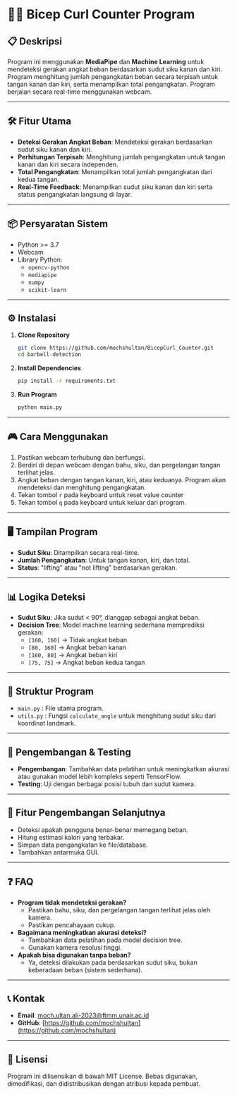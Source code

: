 # 🏋️‍♂️ Bicep Curl Counter Program

## 📋 Deskripsi
Program ini menggunakan **MediaPipe** dan **Machine Learning** untuk mendeteksi gerakan angkat beban berdasarkan sudut siku kanan dan kiri. Program menghitung jumlah pengangkatan beban secara terpisah untuk tangan kanan dan kiri, serta menampilkan total pengangkatan. Program berjalan secara real-time menggunakan webcam.

---

## 🛠️ Fitur Utama
- **Deteksi Gerakan Angkat Beban**: Mendeteksi gerakan berdasarkan sudut siku kanan dan kiri.
- **Perhitungan Terpisah**: Menghitung jumlah pengangkatan untuk tangan kanan dan kiri secara independen.
- **Total Pengangkatan**: Menampilkan total jumlah pengangkatan dari kedua tangan.
- **Real-Time Feedback**: Menampilkan sudut siku kanan dan kiri serta status pengangkatan langsung di layar.

---

## 📦 Persyaratan Sistem
- Python >= 3.7
- Webcam
- Library Python:
  - `opencv-python`
  - `mediapipe`
  - `numpy`
  - `scikit-learn`

---

## ⚙️ Instalasi
1. **Clone Repository**
   ```bash
   git clone https://github.com/mochshultan/BicepCurl_Counter.git
   cd barbell-detection
   ```
2. **Install Dependencies**
   ```bash
   pip install -r requirements.txt
   ```
3. **Run Program**
   ```bash
   python main.py
   ```

---

## 🎮 Cara Menggunakan
1. Pastikan webcam terhubung dan berfungsi.
2. Berdiri di depan webcam dengan bahu, siku, dan pergelangan tangan terlihat jelas.
3. Angkat beban dengan tangan kanan, kiri, atau keduanya. Program akan mendeteksi dan menghitung pengangkatan.
4. Tekan tombol `r` pada keyboard untuk reset value counter
5. Tekan tombol `q` pada keyboard untuk keluar dari program.

---

## 🖥️ Tampilan Program
- **Sudut Siku**: Ditampilkan secara real-time.
- **Jumlah Pengangkatan**: Untuk tangan kanan, kiri, dan total.
- **Status**: "lifting" atau "not lifting" berdasarkan gerakan.

---

## 📊 Logika Deteksi
- **Sudut Siku**: Jika sudut < 90°, dianggap sebagai angkat beban.
- **Decision Tree**: Model machine learning sederhana memprediksi gerakan:
  - `[160, 160]` → Tidak angkat beban
  - `[80, 160]` → Angkat beban kanan
  - `[160, 80]` → Angkat beban kiri
  - `[75, 75]` → Angkat beban kedua tangan

---

## 📁 Struktur Program
- `main.py` : File utama program.
- `utils.py` : Fungsi `calculate_angle` untuk menghitung sudut siku dari koordinat landmark.

---

## 🧪 Pengembangan & Testing
- **Pengembangan**: Tambahkan data pelatihan untuk meningkatkan akurasi atau gunakan model lebih kompleks seperti TensorFlow.
- **Testing**: Uji dengan berbagai posisi tubuh dan sudut kamera.

---

## 🚀 Fitur Pengembangan Selanjutnya
- Deteksi apakah pengguna benar-benar memegang beban.
- Hitung estimasi kalori yang terbakar.
- Simpan data pengangkatan ke file/database.
- Tambahkan antarmuka GUI.

---

## ❓ FAQ
- **Program tidak mendeteksi gerakan?**
  - Pastikan bahu, siku, dan pergelangan tangan terlihat jelas oleh kamera.
  - Pastikan pencahayaan cukup.
- **Bagaimana meningkatkan akurasi deteksi?**
  - Tambahkan data pelatihan pada model decision tree.
  - Gunakan kamera resolusi tinggi.
- **Apakah bisa digunakan tanpa beban?**
  - Ya, deteksi dilakukan pada berdasarkan sudut siku, bukan keberadaan beban (sistem sederhana).

---

## 📞 Kontak
- **Email**: moch.ultan.ali-2023@ftmm.unair.ac.id
- **GitHub**: [https://github.com/mochshultan](https://github.com/mochshultan)

---

## 📜 Lisensi
Program ini dilisensikan di bawah MIT License. Bebas digunakan, dimodifikasi, dan didistribusikan dengan atribusi kepada pembuat.
